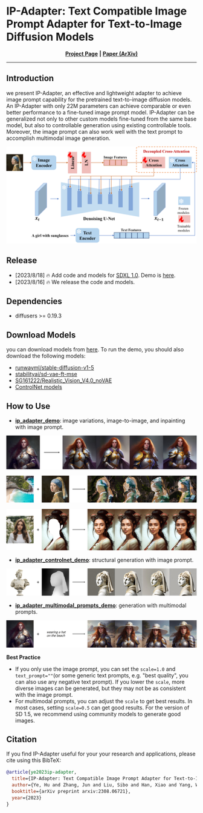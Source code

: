# IP-Adapter: Text Compatible Image Prompt Adapter for Text-to-Image Diffusion Models

<div align="center">

[**Project Page**](https://ip-adapter.github.io) **|** [**Paper (ArXiv)**](https://arxiv.org/abs/2308.06721)
</div>

---


## Introduction

we present IP-Adapter, an effective and lightweight
adapter to achieve image prompt capability for the pretrained
text-to-image diffusion models. An IP-Adapter
with only 22M parameters can achieve comparable or even
better performance to a fine-tuned image prompt model. IP-Adapter
can be generalized not only to other custom models
fine-tuned from the same base model, but also to controllable
generation using existing controllable tools. Moreover, the image prompt
can also work well with the text prompt to accomplish multimodal
image generation.

![arch](assets/figs/fig1.png)

## Release
- [2023/8/18] 🔥 Add code and models for [SDXL 1.0](https://huggingface.co/stabilityai/stable-diffusion-xl-base-1.0). Demo is [here](ip_adapter_sdxl_demo.ipynb).
- [2023/8/16] 🔥 We release the code and models.


## Dependencies
- diffusers >= 0.19.3

## Download Models

you can download models from [here](https://huggingface.co/h94/IP-Adapter). To run the demo, you should also download the following models:
- [runwayml/stable-diffusion-v1-5](https://huggingface.co/runwayml/stable-diffusion-v1-5)
- [stabilityai/sd-vae-ft-mse](https://huggingface.co/stabilityai/sd-vae-ft-mse)
- [SG161222/Realistic_Vision_V4.0_noVAE](https://huggingface.co/SG161222/Realistic_Vision_V4.0_noVAE)
- [ControlNet models](https://huggingface.co/lllyasviel)

## How to Use

- [**ip_adapter_demo**](ip_adapter_demo.ipynb): image variations, image-to-image, and inpainting with image prompt.

![image variations](assets/demo/image_variations.jpg)

![image-to-image](assets/demo/image-to-image.jpg)

![inpainting](assets/demo/inpainting.jpg)
- [**ip_adapter_controlnet_demo**](ip_adapter_controlnet_demo.ipynb): structural generation with image prompt.

![structural_cond](assets/demo/structural_cond.jpg)

- [**ip_adapter_multimodal_prompts_demo**](ip_adapter_multimodal_prompts_demo.ipynb): generation with multimodal prompts.

![multi_prompts](assets/demo/multi_prompts.jpg)


**Best Practice**
- If you only use the image prompt, you can set the `scale=1.0` and `text_prompt=""`(or some generic text prompts, e.g. "best quality", you can also use any negative text prompt). If you lower the `scale`, more diverse images can be generated, but they may not be as consistent with the image prompt.
- For multimodal prompts, you can adjust the `scale` to get best results. In most cases, setting `scale=0.5` can get good results. For the version of SD 1.5, we recommend using community models to generate good images.

## Citation
If you find IP-Adapter useful for your your research and applications, please cite using this BibTeX:
```bibtex
@article{ye2023ip-adapter,
  title={IP-Adapter: Text Compatible Image Prompt Adapter for Text-to-Image Diffusion Models},
  author={Ye, Hu and Zhang, Jun and Liu, Sibo and Han, Xiao and Yang, Wei},
  booktitle={arXiv preprint arxiv:2308.06721},
  year={2023}
}
```
